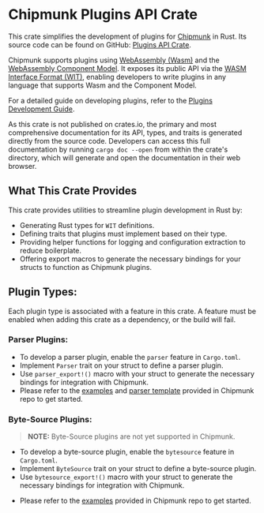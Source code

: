# Chipmunk Plugins API Crate

This crate simplifies the development of plugins for [Chipmunk](https://github.com/esrlabs/chipmunk) in Rust. Its source code can be found on GitHub: [Plugins API Crate](https://github.com/esrlabs/chipmunk/tree/master/plugins/plugins_api).

Chipmunk supports plugins using [WebAssembly (Wasm)](https://webassembly.org/) and the [WebAssembly Component Model](https://component-model.bytecodealliance.org/). It exposes its public API via the [WASM Interface Format (WIT)](https://github.com/WebAssembly/component-model/blob/main/design/mvp/WIT.md), enabling developers to write plugins in any language that supports Wasm and the Component Model.

For a detailed guide on developing plugins, refer to the [Plugins Development Guide](./development-guid.md).

As this crate is not published on crates.io, the primary and most comprehensive documentation for its API, types, and traits is generated directly from the source code. Developers can access this full documentation by running `cargo doc --open` from within the crate's directory, which will generate and open the documentation in their web browser.

## What This Crate Provides

This crate provides utilities to streamline plugin development in Rust by:

- Generating Rust types for `WIT` definitions.
- Defining traits that plugins must implement based on their type.
- Providing helper functions for logging and configuration extraction to reduce boilerplate.
- Offering export macros to generate the necessary bindings for your structs to function as Chipmunk plugins.

## Plugin Types:

Each plugin type is associated with a feature in this crate. A feature must be enabled when adding this crate as a dependency, or the build will fail.

### Parser Plugins:
* To develop a parser plugin, enable the `parser` feature in `Cargo.toml`.
* Implement `Parser` trait on your struct to define a parser plugin.
* Use `parser_export!()` macro with your struct to generate the necessary bindings for integration with Chipmunk.
* Please refer to the [examples](https://github.com/esrlabs/chipmunk/blob/master/plugins/examples) and [parser template](https://github.com/esrlabs/chipmunk/blob/master/plugins/templates/parser_template) provided in Chipmunk repo to get started.


### Byte-Source Plugins:

> **NOTE:** Byte-Source plugins are not yet supported in Chipmunk. 

* To develop a byte-source plugin, enable the `bytesource` feature in `Cargo.toml`.
* Implement `ByteSource` trait on your struct to define a byte-source plugin.
* Use `bytesource_export!()` macro with your struct to generate the necessary bindings for integration with Chipmunk.
<!--TODO: Update here once template for byte-source is done. -->
* Please refer to the [examples](https://github.com/esrlabs/chipmunk/blob/master/plugins/examples) provided in Chipmunk repo to get started.
